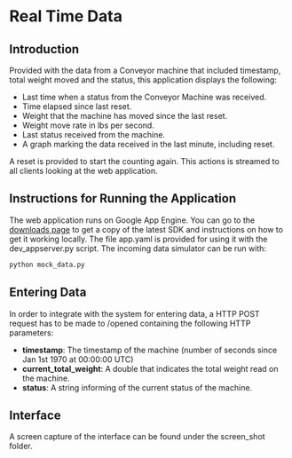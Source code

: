 Real Time Data
==============

Introduction
------------

Provided with the data from a Conveyor machine that included timestamp,
total weight moved and the status, this application displays the following:

- Last time when a status from the Conveyor Machine was received.
- Time elapsed since last reset.
- Weight that the machine has moved since the last reset.
- Weight move rate in lbs per second.
- Last status received from the machine.
- A graph marking the data received in the last minute, including reset.

A reset is provided to start the counting again. This actions is streamed to 
all clients looking at the web application.

Instructions for Running the Application
----------------------------------------

The web application runs on Google App Engine. You can go to the 
[downloads page](https://developers.google.com/appengine/downloads) to get
a copy of the latest SDK and instructions on how to get it working locally.
The file app.yaml is provided for using it with the dev_appserver.py script.
The incoming data simulator can be run with:
```bash
python mock_data.py
```

Entering Data
-------------

In order to integrate with the system for entering data, a HTTP POST request
has to be made to /opened containing the following HTTP parameters:
- **timestamp**: The timestamp of the machine (number of seconds since Jan 1st 
1970 at 00:00:00 UTC)
- **current_total_weight**: A double that indicates the total weight read on 
the machine.
- **status**: A string informing of the current status of the machine.

Interface
---------

A screen capture of the interface can be found under the screen_shot folder.
